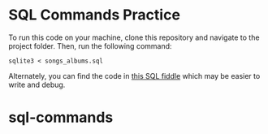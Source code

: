 # SQL Commands Practice

To run this code on your machine, clone this repository and navigate to the project folder. Then, run the following command:

```
sqlite3 < songs_albums.sql
```

Alternately, you can find the code in [this SQL fiddle](http://sqlfiddle.com/#!7/a34037/2) which may be easier to write and debug.

# sql-commands

